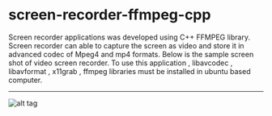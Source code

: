 # screen-recorder-ffmpeg-cpp

Screen recorder applications was developed using C++ FFMPEG library. Screen recorder can able to capture the screen as video and store it in advanced codec of Mpeg4 and mp4 formats. Below is the sample screen shot of video screen recorder. To use this application , libavcodec , libavformat , x11grab , ffmpeg libraries must be installed in ubuntu based computer.

----------

![alt tag](https://github.com/abdullahfarwees/screen-recorder-ffmpeg-cpp/blob/master/sample_screen_shot.png)

